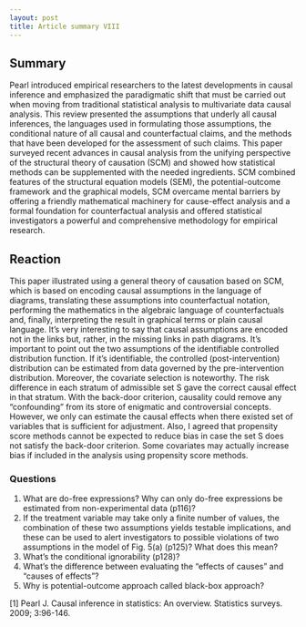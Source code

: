 ```yaml
---
layout: post
title: Article summary VIII
---
```


## Summary
Pearl introduced empirical researchers to the latest developments in causal inference and emphasized the paradigmatic shift that must be carried out when moving from traditional statistical analysis to multivariate data causal analysis. This review presented the assumptions that underly all causal inferences, the languages used in formulating those assumptions, the conditional nature of all causal and counterfactual claims, and the methods that have been developed for the assessment of such claims. This paper surveyed recent advances in causal analysis from the unifying perspective of the structural theory of causation (SCM) and showed how statistical methods can be supplemented with the needed ingredients. SCM combined features of the structural equation models (SEM), the potential-outcome framework and the graphical models, SCM overcame mental barriers by offering a friendly mathematical machinery for cause-effect analysis and a formal foundation for counterfactual analysis and offered statistical investigators a powerful and comprehensive methodology for empirical research. 

## Reaction
This paper illustrated using a general theory of causation based on SCM, which is based on encoding causal assumptions in the language of diagrams, translating these assumptions into counterfactual notation, performing the mathematics in the algebraic language of counterfactuals and, finally, interpreting the result in graphical terms or plain causal language. It’s very interesting to say that causal assumptions are encoded not in the links but, rather, in the missing links in path diagrams. It’s important to point out the two assumptions of the identifiable controlled distribution function. If it’s identifiable, the controlled (post-intervention) distribution can be estimated from data governed by the pre-intervention distribution. Moreover, the covariate selection is noteworthy. The risk difference in each stratum of admissible set S gave the correct causal effect in that stratum. With the back-door criterion, causality could remove any “confounding” from its store of enigmatic and controversial concepts. However, we only can estimate the causal effects when there existed set of variables that is sufficient for adjustment. Also, I agreed that propensity score methods cannot be expected to reduce bias in case the set S does not satisfy the back-door criterion. Some covariates may actually increase bias if included in the analysis using propensity score methods. 

### Questions
1. What are do-free expressions? Why can only do-free expressions be estimated from non-experimental data (p116)? 
2. If the treatment variable may take only a finite number of values, the combination of these two assumptions yields testable implications, and these can be used to alert investigators to possible violations of two assumptions in the model of Fig. 5(a) (p125)? What does this mean?
3. What’s the conditional ignorability (p128)? 
4. What’s the difference between evaluating the “effects of causes” and “causes of effects”?
5. Why is potential-outcome approach called black-box approach?


[1] Pearl J. Causal inference in statistics: An overview. Statistics surveys. 2009; 3:96-146.
